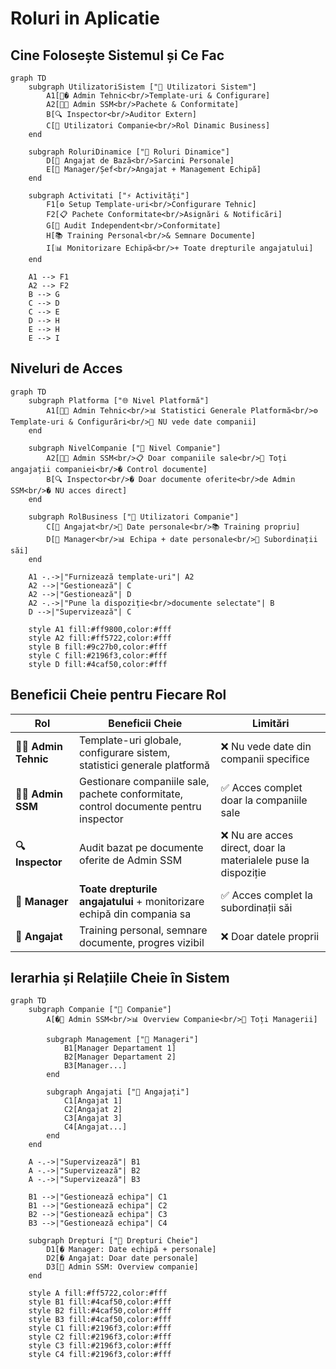 # Roluri in Aplicatie

## Cine Folosește Sistemul și Ce Fac

```mermaid
graph TD
    subgraph UtilizatoriSistem ["👥 Utilizatori Sistem"]
        A1[👨‍� Admin Tehnic<br/>Template-uri & Configurare]
        A2[👨‍🔧 Admin SSM<br/>Pachete & Conformitate]
        B[🔍 Inspector<br/>Auditor Extern]
        C[🏢 Utilizatori Companie<br/>Rol Dinamic Business]
    end
    
    subgraph RoluriDinamice ["🔄 Roluri Dinamice"]
        D[👷 Angajat de Bază<br/>Sarcini Personale]
        E[👔 Manager/Șef<br/>Angajat + Management Echipă]
    end
    
    subgraph Activitati ["⚡ Activități"]
        F1[⚙️ Setup Template-uri<br/>Configurare Tehnic]
        F2[📋 Pachete Conformitate<br/>Asignări & Notificări]
        G[🔎 Audit Independent<br/>Conformitate]
        H[📚 Training Personal<br/>& Semnare Documente]
        I[📊 Monitorizare Echipă<br/>+ Toate drepturile angajatului]
    end
    
    A1 --> F1
    A2 --> F2
    B --> G
    C --> D
    C --> E
    D --> H
    E --> H
    E --> I
```

## Niveluri de Acces

```mermaid
graph TD
    subgraph Platforma ["🌐 Nivel Platformă"]
        A1[👨‍💻 Admin Tehnic<br/>📊 Statistici Generale Platformă<br/>⚙️ Template-uri & Configurări<br/>🚫 NU vede date companii]
    end
    
    subgraph NivelCompanie ["🏢 Nivel Companie"]
        A2[👨‍🔧 Admin SSM<br/>📋 Doar companiile sale<br/>👥 Toți angajații companiei<br/>� Control documente]
        B[🔍 Inspector<br/>� Doar documente oferite<br/>de Admin SSM<br/>� NU acces direct]
    end
    
    subgraph RolBusiness ["👥 Utilizatori Companie"]
        C[👷 Angajat<br/>📱 Date personale<br/>📚 Training propriu]
        D[👔 Manager<br/>📊 Echipa + date personale<br/>👥 Subordinații săi]
    end
    
    A1 -.->|"Furnizează template-uri"| A2
    A2 -->|"Gestionează"| C
    A2 -->|"Gestionează"| D
    A2 -.->|"Pune la dispoziție<br/>documente selectate"| B
    D -->|"Supervizează"| C
    
    style A1 fill:#ff9800,color:#fff
    style A2 fill:#ff5722,color:#fff
    style B fill:#9c27b0,color:#fff
    style C fill:#2196f3,color:#fff
    style D fill:#4caf50,color:#fff
```

## Beneficii Cheie pentru Fiecare Rol

| Rol | Beneficii Cheie | Limitări |
|-----|----------------|----------|
| **👨‍💻 Admin Tehnic** | Template-uri globale, configurare sistem, statistici generale platformă | ❌ Nu vede date din companii specifice |
| **👨‍🔧 Admin SSM** | Gestionare companiile sale, pachete conformitate, control documente pentru inspector | ✅ Acces complet doar la companiile sale |
| **🔍 Inspector** | Audit bazat pe documente oferite de Admin SSM | ❌ Nu are acces direct, doar la materialele puse la dispoziție |
| **👔 Manager** | **Toate drepturile angajatului** + monitorizare echipă din compania sa | ✅ Acces complet la subordinații săi |
| **👷 Angajat** | Training personal, semnare documente, progres vizibil | ❌ Doar datele proprii |

## Ierarhia și Relațiile Cheie în Sistem

```mermaid
graph TD
    subgraph Companie ["🏢 Companie"]
        A[�‍🔧 Admin SSM<br/>📊 Overview Companie<br/>👥 Toți Managerii]
        
        subgraph Management ["👔 Manageri"]
            B1[Manager Departament 1]
            B2[Manager Departament 2]
            B3[Manager...]
        end
        
        subgraph Angajati ["👷 Angajați"]
            C1[Angajat 1]
            C2[Angajat 2]
            C3[Angajat 3]
            C4[Angajat...]
        end
    end
    
    A -.->|"Supervizează"| B1
    A -.->|"Supervizează"| B2
    A -.->|"Supervizează"| B3
    
    B1 -->|"Gestionează echipa"| C1
    B1 -->|"Gestionează echipa"| C2
    B2 -->|"Gestionează echipa"| C3
    B3 -->|"Gestionează echipa"| C4
    
    subgraph Drepturi ["🔑 Drepturi Cheie"]
        D1[� Manager: Date echipă + personale]
        D2[� Angajat: Doar date personale]
        D3[🏢 Admin SSM: Overview companie]
    end
    
    style A fill:#ff5722,color:#fff
    style B1 fill:#4caf50,color:#fff
    style B2 fill:#4caf50,color:#fff
    style B3 fill:#4caf50,color:#fff
    style C1 fill:#2196f3,color:#fff
    style C2 fill:#2196f3,color:#fff
    style C3 fill:#2196f3,color:#fff
    style C4 fill:#2196f3,color:#fff
```